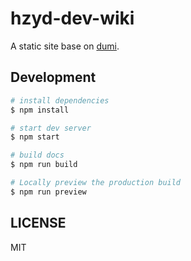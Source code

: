 # hzyd-dev-wiki

A static site base on [dumi](https://d.umijs.org).

## Development

```bash
# install dependencies
$ npm install

# start dev server
$ npm start

# build docs
$ npm run build

# Locally preview the production build
$ npm run preview
```

## LICENSE

MIT
